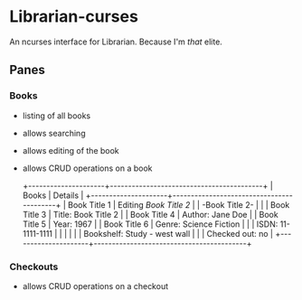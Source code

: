 # Librarian-curses #
An ncurses interface for Librarian. Because I'm _that_ elite.

## Panes ##
### Books  ###
* listing of all books
* allows searching
* allows editing of the book
* allows CRUD operations on a book


    +---------------------+------------------------------------------+
    | Books               |  Details                                 |
    +---------------------+------------------------------------------+
    | Book Title 1        | Editing _Book Title 2_                   |
    | -Book Title 2-      |                                          |
    | Book Title 3        | Title: Book Title 2                      |
    | Book Title 4        | Author: Jane Doe                         |
    | Book Title 5        | Year: 1967                               |
    | Book Title 6        | Genre: Science Fiction                   |
    |                     | ISDN: 11-1111-1111                       |
    |                     |                                          |
    |                     | Bookshelf: Study - west wall             |
    |                     | Checked out: no                          |
    +---------------------+------------------------------------------+




### Checkouts ###
* allows CRUD operations on a checkout
